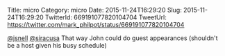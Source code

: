 Title: micro
Category: micro
Date: 2015-11-24T16:29:20
Slug: 2015-11-24T16:29:20
TwitterId: 669191077820104704
TweetUrl: https://twitter.com/mark_philpot/status/669191077820104704

[@jsnell](https://twitter.com/jsnell) [@siracusa](https://twitter.com/siracusa) That way John could do guest appearances (shouldn't be a host given his busy schedule)